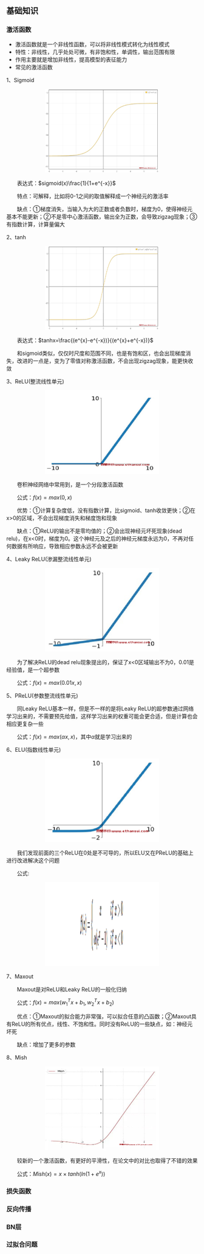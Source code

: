 ## 基础知识
### 激活函数
- 激活函数就是一个非线性函数，可以将非线性模式转化为线性模式
- 特性：非线性，几乎处处可微，有非饱和性，单调性，输出范围有限
- 作用主要就是增加非线性，提高模型的表征能力
- 常见的激活函数

1、Sigmoid

<div align=center><img width="300" height="220" src="https://github.com/ethan-sui/AI-algorithm-engineer-knowledge/blob/main/image/Sigmoid.png"/></div>

&emsp;&emsp;表达式：$sigmoid(x)\frac{1}{1+e^{-x}}$

&emsp;&emsp;特点：可解释，比如将0-1之间的取值解释成一个神经元的激活率

&emsp;&emsp;缺点：①梯度消失，当输入为大的正数或者负数时，梯度为0，使得神经元基本不能更新；②不是零中心激活函数，输出全为正数，会导致zigzag现象；③有指数计算，计算量偏大

2、tanh

<div align=center><img width="300" height="220" src="https://github.com/ethan-sui/AI-algorithm-engineer-knowledge/blob/main/image/tanh.png"/></div>

&emsp;&emsp;表达式：$tanhx=\frac{(e^{x}-e^{-x})}{(e^{x}+e^{-x})}$

&emsp;&emsp;和sigmoid类似，仅仅时尺度和范围不同，也是有饱和区，也会出现梯度消失，改进的一点是，变为了零值对称激活函数，不会出现zigzag现象，能更快收敛

3、ReLU(整流线性单元)

<div align=center><img width="300" height="220" src="https://github.com/ethan-sui/AI-algorithm-engineer-knowledge/blob/main/image/ReLU.png"/></div>

&emsp;&emsp;卷积神经网络中常用到，是一个分段激活函数

&emsp;&emsp;公式：$f(x)=max(0,x)$

&emsp;&emsp;优势：①计算复杂度低，没有指数计算，比sigmoid、tanh收敛更快；②在x>0的区域，不会出现梯度消失和梯度饱和现象

&emsp;&emsp;缺点：①ReLU的输出不是零均值的；②会出现神经元坏死现象(dead relu)，在x<0时，梯度为0。这个神经元及之后的神经元梯度永远为0，不再对任何数据有所响应，导致相应参数永远不会被更新

4、Leaky ReLU(渗漏整流线性单元)

<div align=center><img width="300" height="220" src="https://github.com/ethan-sui/AI-algorithm-engineer-knowledge/blob/main/image/Leaky%20ReLU.png"/></div>

&emsp;&emsp;为了解决ReLU的dead relu现象提出的，保证了x<0区域输出不为0，0.01是经验值，是一个超参数

&emsp;&emsp;公式：$f(x)=max(0.01x,x)$

5、PReLU(参数整流线性单元)

&emsp;&emsp;同Leaky ReLU基本一样，但是不一样的是将Leaky ReLU的超参数通过网络学习出来的，不需要预先给值，这样学习出来的权重可能会更合适，但是计算也会相应更复杂一些

&emsp;&emsp;公式：$f(x)=max(\alpha x,x)$，其中$\alpha$就是学习出来的

6、ELU(指数线性单元)

<div align=center><img width="300" height="220" src="https://github.com/ethan-sui/AI-algorithm-engineer-knowledge/blob/main/image/ELU.png"/></div>

&emsp;&emsp;我们发现前面的三个ReLU在0处是不可导的，所以ELU又在PReLU的基础上进行改进解决这个问题

&emsp;&emsp;公式:
<div align=center><img width="300" height="220" src="https://github.com/ethan-sui/AI-algorithm-engineer-knowledge/blob/main/image/ELU_function.png
"/></div>

7、Maxout

&emsp;&emsp;Maxout是对ReLU和Leaky ReLU的一般化归纳

&emsp;&emsp;公式：$f(x)=max(w_{1}^{T}x+b_{1},w_{2}^{T}x+b_{2})$

&emsp;&emsp;优点：①Maxout的拟合能力非常强，可以拟合任意的凸函数；②Maxout具有ReLU的所有优点，线性、不饱和性。同时没有ReLU的一些缺点，如：神经元坏死

&emsp;&emsp;缺点：增加了更多的参数

8、Mish

<div align=center><img width="300" height="220" src="https://github.com/ethan-sui/AI-algorithm-engineer-knowledge/blob/main/image/Mish.png"/></div>

&emsp;&emsp;较新的一个激活函数，有更好的平滑性，在论文中的对比也取得了不错的效果

&emsp;&emsp;公式：$Mish(x)=x×tanh(ln(1+e^{x}))$
### 损失函数
### 反向传播
### BN层
### 过拟合问题
